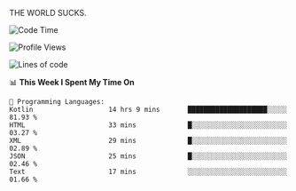 THE WORLD SUCKS.

<!--START_SECTION:waka-->
![Code Time](http://img.shields.io/badge/Code%20Time-381%20hrs%2054%20mins-blue)

![Profile Views](http://img.shields.io/badge/Profile%20Views-0-blue)

![Lines of code](https://img.shields.io/badge/From%20Hello%20World%20I%27ve%20Written-1.9%20million%20lines%20of%20code-blue)

📊 **This Week I Spent My Time On** 

```text
💬 Programming Languages: 
Kotlin                   14 hrs 9 mins       ████████████████████░░░░░   81.93 % 
HTML                     33 mins             █░░░░░░░░░░░░░░░░░░░░░░░░   03.27 % 
XML                      29 mins             █░░░░░░░░░░░░░░░░░░░░░░░░   02.89 % 
JSON                     25 mins             █░░░░░░░░░░░░░░░░░░░░░░░░   02.46 % 
Text                     17 mins             ░░░░░░░░░░░░░░░░░░░░░░░░░   01.66 % 
```


<!--END_SECTION:waka-->
